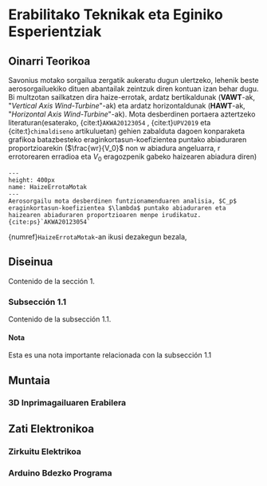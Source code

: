 # Erabilitako Teknikak eta Eginiko Esperientziak

## Oinarri Teorikoa

Savonius motako sorgailua zergatik aukeratu dugun ulertzeko, lehenik beste aerosorgailuekiko dituen abantailak zeintzuk diren kontuan izan behar dugu. Bi multzotan sailkatzen dira haize-errotak, ardatz bertikaldunak (**VAWT**-ak, "*Vertical Axis Wind-Turbine*"-ak) eta ardatz horizontaldunak (**HAWT**-ak, "*Horizontal Axis Wind-Turbine*"-ak). Mota desberdinen portaera aztertzeko literaturan(esaterako, {cite:t}`AKWA20123054` , {cite:t}`UPV2019` eta {cite:t}`chimaldiseno` artikuluetan) gehien zabalduta dagoen konparaketa grafikoa batazbesteko eraginkortasun-koefizientea puntako abiaduraren proportzioarekin ($\frac{wr}{V_0}$ non w abiadura angeluarra, r errotorearen erradioa eta $V_0$ eragozpenik gabeko haizearen abiadura diren)

```{figure} ./Irudiak/DiferentesTipos.png
---
height: 400px
name: HaizeErrotaMotak
---
Aerosorgailu mota desberdinen funtzionamenduaren analisia, $C_p$ eraginkortasun-koefizientea $\lambda$ puntako abiaduraren eta haizearen abiaduraren proportzioaren menpe irudikatuz. {cite:ps}`AKWA20123054`
```

{numref}`HaizeErrotaMotak`-an ikusi dezakegun bezala, 



## Diseinua

Contenido de la sección 1.

### Subsección 1.1

Contenido de la subsección 1.1.

#### Nota

Esta es una nota importante relacionada con la subsección 1.1

## Muntaia

### 3D Inprimagailuaren Erabilera

## Zati Elektronikoa

### Zirkuitu Elektrikoa

### Arduino Bdezko Programa
